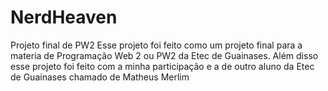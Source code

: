 # NerdHeaven
Projeto final de PW2
Esse projeto foi feito como um projeto final para a materia de Programação Web 2 ou PW2 da Etec de Guainases.
Além disso esse projeto foi feito com a  minha participação e a de outro aluno da Etec de Guainases chamado de Matheus Merlim
